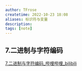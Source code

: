 ```yaml
---
author: TFrose
createtime: 2022-10-23 18:08
aliases: 标识符与变量
description:
tags: [note]
---
```


## 7.二进制与字符编码
[7.二进制与字符编码_哔哩哔哩_bilibili](https://www.bilibili.com/video/BV1wD4y1o7AS/?p=8&spm_id_from=pageDriver&vd_source=2029b6b0b60ecbc6cf63989bfa56dd26)

